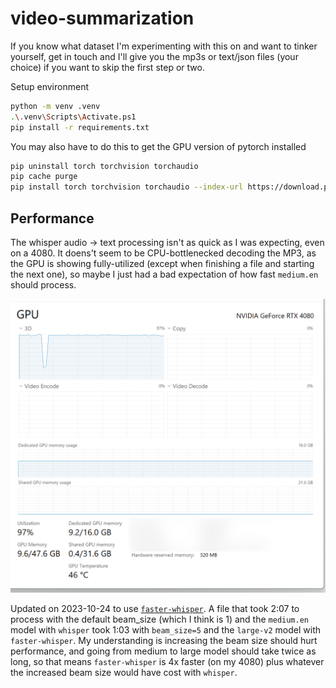 # video-summarization

If you know what dataset I'm experimenting with this on and want to tinker yourself, get in touch and I'll give you the mp3s or text/json files (your choice) if you want to skip the first step or two.

Setup environment

```sh
python -m venv .venv
.\.venv\Scripts\Activate.ps1
pip install -r requirements.txt
```

You may also have to do this to get the GPU version of pytorch installed
```sh
pip uninstall torch torchvision torchaudio
pip cache purge
pip install torch torchvision torchaudio --index-url https://download.pytorch.org/whl/cu118
```

## Performance

The whisper audio -> text processing isn't as quick as I was expecting, even on a 4080.  It doens't seem to be CPU-bottlenecked decoding the MP3, as the GPU is showing fully-utilized (except when finishing a file and starting the next one), so maybe I just had a bad expectation of how fast `medium.en` should process.

![GPU usage](gpu-usage.png)

Updated on 2023-10-24 to use [`faster-whisper`](https://github.com/guillaumekln/faster-whisper).  A file that took 2:07 to process with the default beam_size (which I think is 1) and the `medium.en` model with `whisper` took 1:03 with `beam_size=5` and the `large-v2` model with `faster-whisper`.  My understanding is increasing the beam size should hurt performance, and going from medium to large model should take twice as long, so that means `faster-whisper` is 4x faster (on my 4080) plus whatever the increased beam size would have cost with `whisper`.
